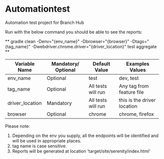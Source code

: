 # Automationtest
Automation test project for Branch Hub



Run with the below command you should be able to see the reports:

** gradle clean -Denv="{env_name}" -Dbrowser="{browser}" -Dtags="{tag_name}" -Dwebdriver.chrome.driver="{driver_location}" test aggregate  **

| Variable Name         | Mandatory/ Optional  | Default Value      | Examples Values             |
| -------------         | ------------------   |----------------    |----------------             |
| env_name              | Optional             | test               | dev, test                   |
| tag_name              | Optional             | All tests will run | Any tag from feature file   |
| driver_location       | Mandatory            | All tests will run | this is the driver location | 
| browser               | Optional             | chrome             | chrome, firefox             | 


Please note:
1. Depending on the env you supply, all the endpoints will be identified and will be used in appropriate places.
2. tag name is case sensitive.
3. Reports will be generated at location 'target/site/serenity/index.html'
